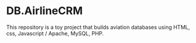 # DB.AirlineCRM
This repository is a toy project that builds aviation databases using HTML, css, Javascript / Apache, MySQL, PHP.
